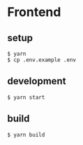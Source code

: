 # Frontend

## setup
```
$ yarn
$ cp .env.example .env
```

## development
```
$ yarn start
```

## build
```
$ yarn build
```
